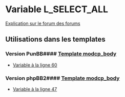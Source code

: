 # Variable L_SELECT_ALL
[Explication sur le forum des forums](http://forum.forumactif.com/t294113-listing-des-variables#L_SELECT_ALL)
## Utilisations dans les templates
### Version PunBB#### [Template modcp_body](punbb/modcp_body.md)
* [Variable à la ligne 60](../punbb/modcp_body.tpl#L60)
### Version phpBB2#### [Template modcp_body](subsilver/modcp_body.md)
* [Variable à la ligne 47](../subsilver/modcp_body.tpl#L47)